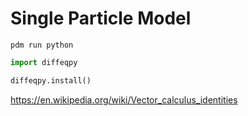 # Single Particle Model

```
pdm run python
```

```python
import diffeqpy

diffeqpy.install()
```

https://en.wikipedia.org/wiki/Vector_calculus_identities
